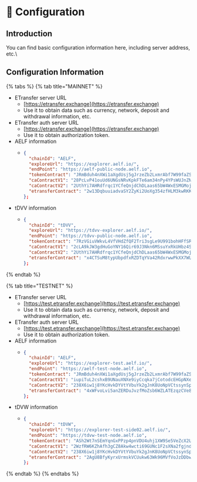 # 📃 Configuration

## Introduction

You can find basic configuration information here, including server address, etc.\\

## Configuration Information

{% tabs %}
{% tab title="MAINNET" %}
* ETransfer server URL
  * [https://etransfer.exchange](https://etransfer.exchange)
  * Use it to obtain data such as currency, network, deposit and withdrawal information, etc.
* ETransfer auth server URL
  * [https://etransfer.exchange](https://etransfer.exchange)
  * Use it to obtain authorization token.
* AELF information
  * ```json
    {
      "chainId": "AELF",
      "exploreUrl": "https://explorer.aelf.io/",
      "endPoint": "https://aelf-public-node.aelf.io",
      "tokenContract": "JRmBduh4nXWi1aXgdUsj5gJrzeZb2LxmrAbf7W99faZSvoAaE",
      "caContractV1": "28PcLvP41ouUd6UNGsNRvKpkFTe6am34nPy4YPsWUJnZNwUvzM",
      "caContractV2": "2UthYi7AHRdfrqc1YCfeQnjdChDLaas65bW4WxESMGMojFiXj9",
      "etransferContract": "2w13DqbuuiadvaSY2ZyKi2UoXg354zfHLM3kwRKKy85cViw4ZF",
    };
    ```
* tDVV information
  * ```json
    {
      "chainId": "tDVV",
      "exploreUrl": "https://tdvv-explorer.aelf.io/",
      "endPoint": "https://tdvv-public-node.aelf.io",
      "tokenContract": "7RzVGiuVWkvL4VfVHdZfQF2Tri3sgLe9U991bohHFfSRZXuGX",
      "caContractV1": "2cLA9kJW3gdHuGoYNY16Qir69J3Nkn6MSsuYxRkUHbz4SG2hZr",
      "caContractV2": "2UthYi7AHRdfrqc1YCfeQnjdChDLaas65bW4WxESMGMojFiXj9",
      "etransferContract": "x4CTSuM8typUbpdfxRZDTqYVa42RdxrwwPkXX7WUJHeRmzE6k",
    };
    ```
{% endtab %}

{% tab title="TESTNET" %}
* ETransfer server URL
  * [https://test.etransfer.exchange](https://test.etransfer.exchange)
  * Use it to obtain data such as currency, network, deposit and withdrawal information, etc.
* ETransfer auth server URL
  * [https://test.etransfer.exchange](https://test.etransfer.exchange)
  * Use it to obtain authorization token.
* AELF information
  * ```json
    {
      "chainId": "AELF",
      "exploreUrl": "https://explorer-test.aelf.io/",
      "endPoint": "https://aelf-test-node.aelf.io",
      "tokenContract": "JRmBduh4nXWi1aXgdUsj5gJrzeZb2LxmrAbf7W99faZSvoAaE",
      "caContractV1": "iupiTuL2cshxB9UNauXNXe9iyCcqka7jCotodcEHGpNXeLzqG",
      "caContractV2": "238X6iw1j8YKcHvkDYVtYVbuYk2gJnK8UoNpVCtssynSpVC8hb",
      "etransferContract": "4xWFvoLvi5anZERDuJvzfMoZsb6WZLATEzqzCVe8sQnCp2XGS",
    };
    ```
* tDVW information
  * ```json
    {
      "chainId": "tDVW",
      "exploreUrl": "https://explorer-test-side02.aelf.io/",
      "endPoint": "https://tdvw-test-node.aelf.io",
      "tokenContract": "ASh2Wt7nSEmYqnGxPPzp4pnVDU4uhj1XW9Se5VeZcX2UDdyjx",
      "caContractV1": "2WzfRW6KZhAfh3gCZ8Akw4wcti69GUNc1F2sXNa2fgjndv59bE",
      "caContractV2": "238X6iw1j8YKcHvkDYVtYVbuYk2gJnK8UoNpVCtssynSpVC8hb",
      "etransferContract": "2AgU8BfyKyrxUrmskVCUukw63Wk96MVfVoJzDDbwKszafioCN1",
    };
    ```
{% endtab %}
{% endtabs %}
